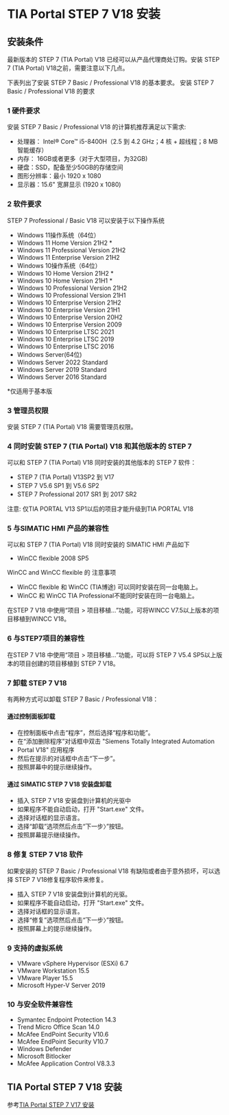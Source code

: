 # TIA Portal STEP 7 V18 安装

## 安装条件

最新版本的 STEP 7 (TIA Portal) V18 已经可以从产品代理商处订购。安装 STEP 7 (TIA
Portal) V18之前，需要注意以下几点。

下表列出了安装 STEP 7 Basic / Professional V18 的基本要求。
安装 STEP 7 Basic / Professional V18 的要求 

### 1 硬件要求

安装 STEP 7 Basic / Professional V18 的计算机推荐满足以下需求: 

- 处理器： Intel® Core™ i5-8400H（2.5 到 4.2 GHz；4 核 + 超线程；8 MB 智能缓存） 
- 内存： 16GB或者更多（对于大型项目，为32GB) 
- 硬盘：SSD，配备至少50GB的存储空间 
- 图形分辨率：最小 1920 x 1080 
- 显示器：15.6" 宽屏显示 (1920 x 1080) 
 
### 2 软件要求

STEP 7 Professional / Basic V18 可以安装于以下操作系统

- Windows 11操作系统（64位）
- Windows 11 Home Version 21H2 * 
- Windows 11 Professional Version 21H2 
- Windows 11 Enterprise Version 21H2 
- Windows 10操作系统（64位）
- Windows 10 Home Version 21H2 * 
- Windows 10 Home Version 21H1 * 
- Windows 10 Professional Version 21H2 
- Windows 10 Professional Version 21H1 
- Windows 10 Enterprise Version 21H2 
- Windows 10 Enterprise Version 21H1 
- Windows 10 Enterprise Version 20H2 
- Windows 10 Enterprise Version 2009 
- Windows 10 Enterprise LTSC 2021 
- Windows 10 Enterprise LTSC 2019 
- Windows 10 Enterprise LTSC 2016 
- Windows Server(64位) 
- Windows Server 2022 Standard 
- Windows Server 2019 Standard 
- Windows Server 2016 Standard 

 *仅适用于基本版 
 
### 3 管理员权限

安装 STEP 7 (TIA Portal) V18 需要管理员权限。
 
### 4 同时安装 STEP 7 (TIA Portal) V18 和其他版本的 STEP 7

可以和 STEP 7 (TIA Portal) V18 同时安装的其他版本的 STEP 7 软件： 

- STEP 7 (TIA Portal) V13SP2 到 V17 
- STEP 7 V5.6 SP1 到 V5.6 SP2 
- STEP 7 Professional 2017 SR1 到 2017 SR2 

注意: 仅TIA PORTAL V13 SP1以后的项目才能升级到TIA PORTAL V18 
 
### 5 与SIMATIC HMI 产品的兼容性

可以和 STEP 7 (TIA Portal) V18 同时安装的 SIMATIC HMI 产品如下 

- WinCC flexible 2008 SP5 

WinCC and WinCC flexible 的 注意事项

- WinCC flexible 和 WinCC (TIA博途) 可以同时安装在同一台电脑上。 
- WinCC 和 WinCC TIA Professional不能同时安装在同一台电脑上。 

在STEP 7 V18 中使用“项目 > 项目移植…”功能，可将WINCC V7.5以上版本的项目移植到WINCC V18。
 
### 6 与STEP7项目的兼容性

在STEP 7 V18 中使用“项目 > 项目移植…”功能，可以将 STEP 7 V5.4 SP5以上版本的项目创建的项目移植到 STEP 7 V18。 
 
### 7 卸载 STEP 7 V18

有两种方式可以卸载 STEP 7 Basic / Professional V18： 

#### 通过控制面板卸载

- 在控制面板中点击“程序”，然后选择“程序和功能”。 
- 在“添加删除程序”对话框中双击 "Siemens Totally Integrated Automation
- Portal V18" 应用程序 
- 然后在提示的对话框中点击“下一步”。 
- 按照屏幕中的提示继续操作。

#### 通过 SIMATIC STEP 7 V18 安装盘卸载

- 插入 STEP 7 V18 安装盘到计算机的光驱中 
- 如果程序不能自动启动，打开 "Start.exe" 文件。 
- 选择对话框的显示语言。 
- 选择“卸载”选项然后点击“下一步〉”按钮。 
- 按照屏幕提示继续操作。 
 
### 8 修复 STEP 7 V18 软件

如果安装的 STEP 7 Basic / Professional V18 有缺陷或者由于意外损坏，可以选择 STEP 7 V18修复程序软件来修复。

- 插入 STEP 7 V18 安装盘到计算机的光驱。 
- 如果程序不能自动启动，打开 "Start.exe" 文件。 
- 选择对话框的显示语言。 
- 选择“修复”选项然后点击“下一步〉”按钮。 
- 按照屏幕上的提示继续操作。 
 
### 9 支持的虚拟系统

- VMware vSphere Hypervisor (ESXi) 6.7 
- VMware Workstation 15.5 
- VMware Player 15.5 
- Microsoft Hyper-V Server 2019 
 
### 10 与安全软件兼容性

- Symantec Endpoint Protection 14.3 
- Trend Micro Office Scan 14.0 
- McAfee EndPoint Security V10.6 
- McAfee EndPoint Security V10.7 
- Windows Defender 
- Microsoft Bitlocker 
- McAfee Application Control V8.3.3 
 
## TIA Portal STEP 7 V18 安装

参考[TIA Portal STEP 7 V17 安装](https://www.ittel.cn/archives/5290.html)

